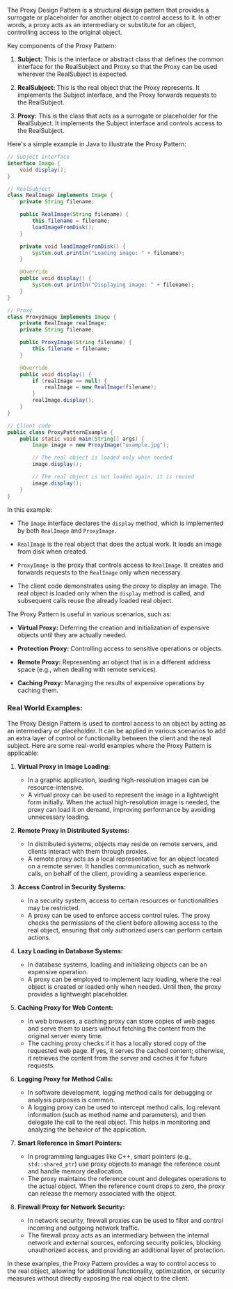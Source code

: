 The Proxy Design Pattern is a structural design pattern that provides a surrogate or placeholder for another object to control access to it. In other words, a proxy acts as an intermediary or substitute for an object, controlling access to the original object.

Key components of the Proxy Pattern:

1. **Subject:** This is the interface or abstract class that defines the common interface for the RealSubject and Proxy so that the Proxy can be used wherever the RealSubject is expected.

2. **RealSubject:** This is the real object that the Proxy represents. It implements the Subject interface, and the Proxy forwards requests to the RealSubject.

3. **Proxy:** This is the class that acts as a surrogate or placeholder for the RealSubject. It implements the Subject interface and controls access to the RealSubject.

Here's a simple example in Java to illustrate the Proxy Pattern:

```java
// Subject interface
interface Image {
    void display();
}

// RealSubject
class RealImage implements Image {
    private String filename;

    public RealImage(String filename) {
        this.filename = filename;
        loadImageFromDisk();
    }

    private void loadImageFromDisk() {
        System.out.println("Loading image: " + filename);
    }

    @Override
    public void display() {
        System.out.println("Displaying image: " + filename);
    }
}

// Proxy
class ProxyImage implements Image {
    private RealImage realImage;
    private String filename;

    public ProxyImage(String filename) {
        this.filename = filename;
    }

    @Override
    public void display() {
        if (realImage == null) {
            realImage = new RealImage(filename);
        }
        realImage.display();
    }
}

// Client code
public class ProxyPatternExample {
    public static void main(String[] args) {
        Image image = new ProxyImage("example.jpg");

        // The real object is loaded only when needed
        image.display();

        // The real object is not loaded again; it is reused
        image.display();
    }
}
```

In this example:

- The `Image` interface declares the `display` method, which is implemented by both `RealImage` and `ProxyImage`.

- `RealImage` is the real object that does the actual work. It loads an image from disk when created.

- `ProxyImage` is the proxy that controls access to `RealImage`. It creates and forwards requests to the `RealImage` only when necessary.

- The client code demonstrates using the proxy to display an image. The real object is loaded only when the `display` method is called, and subsequent calls reuse the already loaded real object.

The Proxy Pattern is useful in various scenarios, such as:

- **Virtual Proxy:** Deferring the creation and initialization of expensive objects until they are actually needed.
  
- **Protection Proxy:** Controlling access to sensitive operations or objects.

- **Remote Proxy:** Representing an object that is in a different address space (e.g., when dealing with remote services).

- **Caching Proxy:** Managing the results of expensive operations by caching them.

### Real World Examples:
The Proxy Design Pattern is used to control access to an object by acting as an intermediary or placeholder. It can be applied in various scenarios to add an extra layer of control or functionality between the client and the real subject. Here are some real-world examples where the Proxy Pattern is applicable:

1. **Virtual Proxy in Image Loading:**
   - In a graphic application, loading high-resolution images can be resource-intensive.
   - A virtual proxy can be used to represent the image in a lightweight form initially. When the actual high-resolution image is needed, the proxy can load it on demand, improving performance by avoiding unnecessary loading.

2. **Remote Proxy in Distributed Systems:**
   - In distributed systems, objects may reside on remote servers, and clients interact with them through proxies.
   - A remote proxy acts as a local representative for an object located on a remote server. It handles communication, such as network calls, on behalf of the client, providing a seamless experience.

3. **Access Control in Security Systems:**
   - In a security system, access to certain resources or functionalities may be restricted.
   - A proxy can be used to enforce access control rules. The proxy checks the permissions of the client before allowing access to the real object, ensuring that only authorized users can perform certain actions.

4. **Lazy Loading in Database Systems:**
   - In database systems, loading and initializing objects can be an expensive operation.
   - A proxy can be employed to implement lazy loading, where the real object is created or loaded only when needed. Until then, the proxy provides a lightweight placeholder.

5. **Caching Proxy for Web Content:**
   - In web browsers, a caching proxy can store copies of web pages and serve them to users without fetching the content from the original server every time.
   - The caching proxy checks if it has a locally stored copy of the requested web page. If yes, it serves the cached content; otherwise, it retrieves the content from the server and caches it for future requests.

6. **Logging Proxy for Method Calls:**
   - In software development, logging method calls for debugging or analysis purposes is common.
   - A logging proxy can be used to intercept method calls, log relevant information (such as method name and parameters), and then delegate the call to the real object. This helps in monitoring and analyzing the behavior of the application.

7. **Smart Reference in Smart Pointers:**
   - In programming languages like C++, smart pointers (e.g., `std::shared_ptr`) use proxy objects to manage the reference count and handle memory deallocation.
   - The proxy maintains the reference count and delegates operations to the actual object. When the reference count drops to zero, the proxy can release the memory associated with the object.

8. **Firewall Proxy for Network Security:**
   - In network security, firewall proxies can be used to filter and control incoming and outgoing network traffic.
   - The firewall proxy acts as an intermediary between the internal network and external sources, enforcing security policies, blocking unauthorized access, and providing an additional layer of protection.

In these examples, the Proxy Pattern provides a way to control access to the real object, allowing for additional functionality, optimization, or security measures without directly exposing the real object to the client.